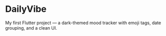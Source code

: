 # DailyVibe
My first Flutter project — a dark-themed mood tracker with emoji tags, date grouping, and a clean UI.
